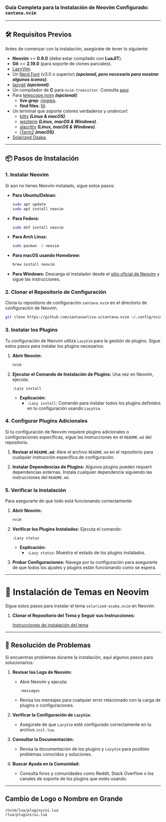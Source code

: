 ### **Guía Completa para la Instalación de Neovim Configurado: `santana.nvim`**

---

## 🛠️ **Requisitos Previos**

Antes de comenzar con la instalación, asegúrate de tener lo siguiente:

- **Neovim** >= **0.9.0** (debe estar compilado con **LuaJIT**).
- **Git** >= **2.19.0** (para soporte de clones parciales).
- [LazyVim](https://www.lazyvim.org/).
- Un [Nerd Font](https://www.nerdfonts.com/) (v3.0 o superior) **_(opcional, pero necesario para mostrar algunos íconos)_**.
- [lazygit](https://github.com/jesseduffield/lazygit) **_(opcional)_**.
- Un compilador de **C** para `nvim-treesitter`. Consulta [aquí](https://github.com/nvim-treesitter/nvim-treesitter#requirements).
- Para [telescope.nvim](https://github.com/nvim-telescope/telescope.nvim) **_(opcional)_**:
  - **live grep**: [ripgrep](https://github.com/BurntSushi/ripgrep).
  - **find files**: [fd](https://github.com/sharkdp/fd).
- Un terminal que soporte colores verdaderos y _undercurl_:
  - [kitty](https://github.com/kovidgoyal/kitty) **_(Linux & macOS)_**.
  - [wezterm](https://github.com/wez/wezterm) **_(Linux, macOS & Windows)_**.
  - [alacritty](https://github.com/alacritty/alacritty) **_(Linux, macOS & Windows)_**.
  - [iTerm2](https://iterm2.com/) **_(macOS)_**.
- [Solarized Osaka](https://github.com/santanaoliva-u/solarized-osaka.nvim).

---

## 📦 **Pasos de Instalación**

### 1. **Instalar Neovim**

Si aún no tienes Neovim instalado, sigue estos pasos:

- **Para Ubuntu/Debian:**

  ```bash
  sudo apt update
  sudo apt install neovim
  ```

- **Para Fedora:**

  ```bash
  sudo dnf install neovim
  ```

- **Para Arch Linux:**

  ```bash
  sudo pacman -S neovim
  ```

- **Para macOS usando Homebrew:**

  ```bash
  brew install neovim
  ```

- **Para Windows:**
  Descarga el instalador desde el [sitio oficial de Neovim](https://neovim.io/) y sigue las instrucciones.

### 2. **Clonar el Repositorio de Configuración**

Clona tu repositorio de configuración `santana.nvim` en el directorio de configuración de Neovim.

```bash
git clone https://github.com/santanaoliva-u/santana.nvim ~/.config/nvim
```

### 3. **Instalar los Plugins**

Tu configuración de Neovim utiliza `LazyVim` para la gestión de plugins. Sigue estos pasos para instalar los plugins necesarios:

1. **Abrir Neovim:**

   ```bash
   nvim
   ```

2. **Ejecutar el Comando de Instalación de Plugins:**
   Una vez en Neovim, ejecuta:

   ```vim
   :Lazy install
   ```

   - **Explicación:**
     - `:Lazy install`: Comando para instalar todos los plugins definidos en tu configuración usando `LazyVim`.

### 4. **Configurar Plugins Adicionales**

Si tu configuración de Neovim requiere plugins adicionales o configuraciones específicas, sigue las instrucciones en el `README.md` del repositorio.

1. **Revisar el `README.md`:**
   Abre el archivo `README.md` en el repositorio para cualquier instrucción específica de configuración.

2. **Instalar Dependencias de Plugins:**
   Algunos plugins pueden requerir dependencias externas. Instala cualquier dependencia siguiendo las instrucciones del `README.md`.

### 5. **Verificar la Instalación**

Para asegurarte de que todo está funcionando correctamente:

1. **Abrir Neovim:**

   ```bash
   nvim
   ```

2. **Verificar los Plugins Instalados:**
   Ejecuta el comando:

   ```vim
   :Lazy status
   ```

   - **Explicación:**
     - `:Lazy status`: Muestra el estado de los plugins instalados.

3. **Probar Configuraciones:**
   Navega por tu configuración para asegurarte de que todos los ajustes y plugins están funcionando como se espera.

---

# 🎨 **Instalación de Temas en Neovim**

Sigue estos pasos para instalar el tema `solarized-osaka.nvim` en Neovim:

1. **Clonar el Repositorio del Tema y Seguir sus Instrucciones:**

   [Instrucciones de instalación del tema](https://github.com/santanaoliva-u/solarized-osaka.nvim)

---

## 🔧 **Resolución de Problemas**

Si encuentras problemas durante la instalación, aquí algunos pasos para solucionarlos:

1. **Revisar los Logs de Neovim:**

   - Abre Neovim y ejecuta:
     ```vim
     :messages
     ```
   - Revisa los mensajes para cualquier error relacionado con la carga de plugins o configuraciones.

2. **Verificar la Configuración de `LazyVim`:**

   - Asegúrate de que `LazyVim` esté configurado correctamente en tu archivo `init.lua`.

3. **Consultar la Documentación:**

   - Revisa la documentación de los plugins y `LazyVim` para posibles problemas conocidos y soluciones.

4. **Buscar Ayuda en la Comunidad:**
   - Consulta foros y comunidades como Reddit, Stack Overflow o los canales de soporte de los plugins que estés usando.

---

## Cambio de Logo o Nombre en Grande

```
/nvim/lua/plugins/ui.lua
/lua/plugins/ui.lua
```
